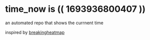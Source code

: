 # time_now is (( 1693936800407 ))

an automated repo that shows the currnent time

inspired by [breakingheatmap](https://github.com/breakingheatmap/breakingheatmap)